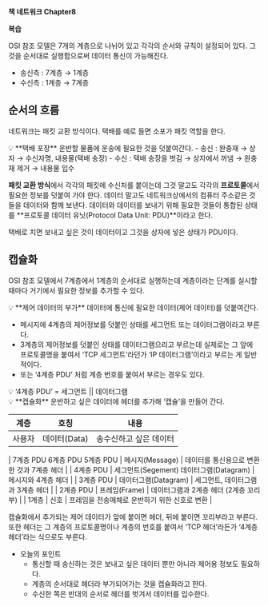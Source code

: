 **책 네트워크 Chapter8**

**복습**

OSI 참조 모델은 7개의 계층으로 나뉘어 있고 각각의 순서와 규칙이 설정되어 있다. 그것을 순서대로 실행함으로써 데이터 통신이 가능해진다.

- 송신측 : 7계층 → 1계층
- 수신측 : 1계층 → 7계층

## 순서의 흐름

네트워크는 패킷 교환 방식이다. 택배를 예로 들면 소포가 패킷 역할을 한다.

<aside>
💡 **택배 포장**
운반할 물품에 운송에 필요한 것을 덧붙여간다.
- 송신 : 완충재 → 상자 → 수신자명, 내용물(택배 송장)
- 수신 : 택배 송장을 벗김 → 상자에서 꺼냄  → 완충재 제거 → 내용물 입수

</aside>

**패킷 교환 방식**에서 각각의 패킷에 수신처를 붙이는데 그것 말고도 각각의 **프로토콜**에서 필요한 정보를 덧붙여 가야 한다. 데이터 말고도 네트워크상에서의 컴퓨터 주소같은 것들을 데이터와 함께 보낸다. 데이터와 데이터를 보내기 위해 필요한 것들이 통합된 상태를 **프로토콜 데이터 유닛(Protocol Data Unit: PDU)**이라고 한다.

택배로 치면 보내고 싶은 것이 데이터이고 그것을 상자에 넣은 상태가 PDU이다.

## 캡슐화

OSI 참조 모델에서 7계층에서 1계층의 순서대로 실행하는데 계층이라는 단계를 실시할 때마다 거기에서 필요한 정보를 추가할 수 있다.

<aside>
💡 **제어 데이터의 부가**
데이터에 통신에 필요한 데이터(제어 데이터)를 덧붙여간다.

</aside>

- 메시지에 4계층의 제어정보를 덧붙인 상태를 세그먼트 또는 데이터그램이라고 부른다.
- 3계층의 제어정보를 덧붙인 상태를 데이터그램으리고 부르는데 실제로는 그 앞에 프로토콜명을 붙여서 ‘TCP 세그먼트’라던가 ‘IP 데이터그램’이라고 부르는 게 일반적이다.
- 또는 ‘4계층 PDU’ 처럼 계층 번호를 붙여서 부르는 경우도 있다.

<aside>
💡 ‘4계층 PDU’ = 세그먼트 || 데이터그램

</aside>

<aside>
💡 **캡슐화**
운반하고 싶은 데이터에 헤더를 추가해 ‘캡슐’을 만들어 간다.

</aside>

| 계층   | 호칭         | 내용                   |
| ------ | ------------ | ---------------------- |
| 사용자 | 데이터(Data) | 송수신하고 싶은 데이터 |

| 7계층 PDU
6계층 PDU
5계층 PDU | 메시지(Message) | 데이터를 통신용으로 변환한 것과
7계층 헤더 |
| 4계층 PDU | 세그먼트(Segement)
데이터그램(Datagram) | 메시지와 4계층 헤더 |
| 3계층 PDU | 데이터그램(Datagram) | 세그먼트, 데이터그램과 3계층 헤더 |
| 2계층 PDU | 프레임(Frame) | 데이터그램과 2계층 헤더
(2계층 꼬리부) |
| 1계층 | 신호 | 프레임을 전송매체로 운반하기 위한
신호로 변환 |

캡슐화에서 추가되는 제어 데이터가 앞에 붙이면 헤더, 뒤에 붙이면 꼬리부라고 부른다. 또한 헤더는 그 계층의 프로토콜명이나 계층의 번호를 붙여서 ‘TCP 헤더’라든가 ‘4계층 헤더’라는 식으로도 부른다.

- 오늘의 포인트
  - 통신할 때 송신하는 것은 보내고 싶은 데이터 뿐만 아니라 제어용 정보도 필요하다.
  - 계층의 순서대로 헤더라 부가되어가는 것을 캡슐화라고 한다.
  - 수신한 쪽은 반대의 순서로 헤더를 벗겨서 데이터를 입수한다.
